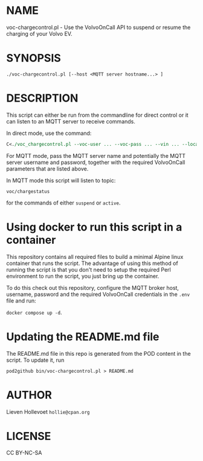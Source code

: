 # NAME

voc-chargecontrol.pl - Use the VolvoOnCall API to suspend or resume the charging of your Volvo EV. 

# SYNOPSIS

```
./voc-chargecontrol.pl [--host <MQTT server hostname...> ]

```

# DESCRIPTION

This script can either be run from the commandline for direct control or it can listen to an MQTT server to receive commands.

In direct mode, use the command:

```perl
C<./voc_chargecontrol.pl --voc-user ... --voc-pass ... --vin ... --location-id ... --command [active|suspend]>
```

For MQTT mode, pass the MQTT server name and potentially the MQTT server username and password, together with the required VolvoOnCall parameters that are listed above.

In MQTT mode this script will listen to topic:

`voc/chargestatus`

for the commands of either `suspend` or `active`.

# Using docker to run this script in a container

This repository contains all required files to build a minimal Alpine linux container that runs the script.
The advantage of using this method of running the script is that you don't need to setup the required Perl
environment to run the script, you just bring up the container.

To do this check out this repository, configure the MQTT broker host, username, password and the required VolvoOnCall credentials in the `.env` file and run:

`docker compose up -d`.

# Updating the README.md file

The README.md file in this repo is generated from the POD content in the script. To update it, run

`pod2github bin/voc-chargecontrol.pl > README.md`

# AUTHOR

Lieven Hollevoet `hollie@cpan.org`

# LICENSE

CC BY-NC-SA
